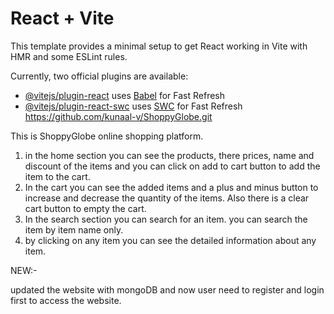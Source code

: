 # React + Vite

This template provides a minimal setup to get React working in Vite with HMR and some ESLint rules.

Currently, two official plugins are available:

- [@vitejs/plugin-react](https://github.com/vitejs/vite-plugin-react/blob/main/packages/plugin-react/README.md) uses [Babel](https://babeljs.io/) for Fast Refresh
- [@vitejs/plugin-react-swc](https://github.com/vitejs/vite-plugin-react-swc) uses [SWC](https://swc.rs/) for Fast Refresh
https://github.com/kunaal-v/ShoppyGlobe.git


This is ShoppyGlobe online shopping platform.
1. in the home section you can see the products, there prices, name and discount of the items and you can click on add to cart button to add the item to the cart.
2. In the cart you can see the added items and a plus and minus button to increase and decrease the quantity of the items. Also there is a clear cart button to empty the cart.
3. In the search section you can search for an item. you can search the item by item name only.
4. by clicking on any item you can see the detailed information about any item.

NEW:-

updated the website with mongoDB and now user need to register and login first to access the website.  
